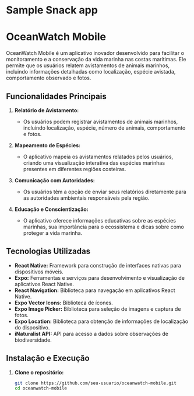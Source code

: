 # Sample Snack app

# OceanWatch Mobile

OceanWatch Mobile é um aplicativo inovador desenvolvido para facilitar o monitoramento e a conservação da vida marinha nas costas marítimas. Ele permite que os usuários relatem avistamentos de animais marinhos, incluindo informações detalhadas como localização, espécie avistada, comportamento observado e fotos.

## Funcionalidades Principais

1. **Relatório de Avistamento:**
   - Os usuários podem registrar avistamentos de animais marinhos, incluindo localização, espécie, número de animais, comportamento e fotos.

2. **Mapeamento de Espécies:**
   - O aplicativo mapeia os avistamentos relatados pelos usuários, criando uma visualização interativa das espécies marinhas presentes em diferentes regiões costeiras.

3. **Comunicação com Autoridades:**
   - Os usuários têm a opção de enviar seus relatórios diretamente para as autoridades ambientais responsáveis pela região.

4. **Educação e Conscientização:**
   - O aplicativo oferece informações educativas sobre as espécies marinhas, sua importância para o ecossistema e dicas sobre como proteger a vida marinha.

## Tecnologias Utilizadas

- **React Native:** Framework para construção de interfaces nativas para dispositivos móveis.
- **Expo:** Ferramentas e serviços para desenvolvimento e visualização de aplicativos React Native.
- **React Navigation:** Biblioteca para navegação em aplicativos React Native.
- **Expo Vector Icons:** Biblioteca de ícones.
- **Expo Image Picker:** Biblioteca para seleção de imagens e captura de fotos.
- **Expo Location:** Biblioteca para obtenção de informações de localização do dispositivo.
- **iNaturalist API:** API para acesso a dados sobre observações de biodiversidade.

## Instalação e Execução

1. **Clone o repositório:**

   ```bash
   git clone https://github.com/seu-usuario/oceanwatch-mobile.git
   cd oceanwatch-mobile
